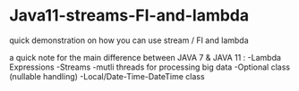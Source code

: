 # Java11-streams-FI-and-lambda
quick demonstration on how you can use stream / FI and lambda


a quick note for the main difference between JAVA 7 & JAVA 11 :
-Lambda Expressions
-Streams 
-mutli threads for processing big data
-Optional class (nullable handling)
-Local/Date-Time-DateTime class 

